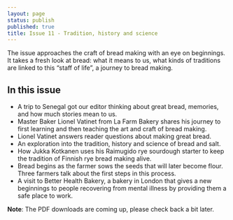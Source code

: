 ```yaml
---
layout: page
status: publish
published: true
title: Issue 11 - Tradition, history and science
---
```


The issue approaches the craft of bread making with an eye on beginnings. It takes a fresh look at bread: what it means to us, what kinds of traditions are linked to this “staff of life”, a journey to bread making.

## In this issue

-   A trip to Senegal got our editor thinking about great bread, memories, and how much stories mean to us.
-   Master Baker Lionel Vatinet from La Farm Bakery shares his journey to first learning and then teaching the art and craft of bread making.
-   Lionel Vatinet answers reader questions about making great bread.
-   An exploration into the tradition, history and science of bread and salt.
-   How Jukka Kotkanen uses his Raimugido rye sourdough starter to keep the tradition of Finnish rye bread making alive.
-   Bread begins as the farmer sows the seeds that will later become flour. Three farmers talk about the first steps in this process.
-   A visit to Better Health Bakery, a bakery in London that gives a new beginnings to people recovering from mental illness by providing them a safe place to work.

**Note**: The PDF downloads are coming up, please check back a bit later.
